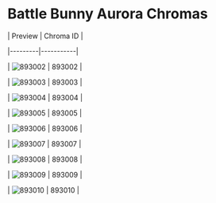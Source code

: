 # Battle Bunny Aurora Chromas


| Preview | Chroma ID |

|---------|-----------|

| ![893002](https://raw.communitydragon.org/latest/plugins/rcp-be-lol-game-data/global/default/v1/champion-chroma-images/893/893002.png) | 893002 |

| ![893003](https://raw.communitydragon.org/latest/plugins/rcp-be-lol-game-data/global/default/v1/champion-chroma-images/893/893003.png) | 893003 |

| ![893004](https://raw.communitydragon.org/latest/plugins/rcp-be-lol-game-data/global/default/v1/champion-chroma-images/893/893004.png) | 893004 |

| ![893005](https://raw.communitydragon.org/latest/plugins/rcp-be-lol-game-data/global/default/v1/champion-chroma-images/893/893005.png) | 893005 |

| ![893006](https://raw.communitydragon.org/latest/plugins/rcp-be-lol-game-data/global/default/v1/champion-chroma-images/893/893006.png) | 893006 |

| ![893007](https://raw.communitydragon.org/latest/plugins/rcp-be-lol-game-data/global/default/v1/champion-chroma-images/893/893007.png) | 893007 |

| ![893008](https://raw.communitydragon.org/latest/plugins/rcp-be-lol-game-data/global/default/v1/champion-chroma-images/893/893008.png) | 893008 |

| ![893009](https://raw.communitydragon.org/latest/plugins/rcp-be-lol-game-data/global/default/v1/champion-chroma-images/893/893009.png) | 893009 |

| ![893010](https://raw.communitydragon.org/latest/plugins/rcp-be-lol-game-data/global/default/v1/champion-chroma-images/893/893010.png) | 893010 |
